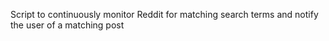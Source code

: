 Script to continuously monitor Reddit for matching search terms and notify the user of a matching post
